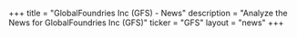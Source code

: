 +++
title = "GlobalFoundries Inc (GFS) - News"
description = "Analyze the News for GlobalFoundries Inc (GFS)"
ticker = "GFS"
layout = "news"
+++

